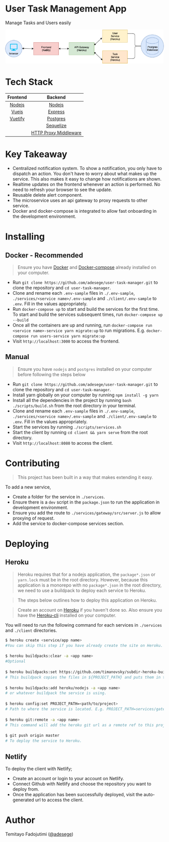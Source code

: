 # User Task Management App

Manage Tasks and Users easily

![](docs/architecture.png)

# Tech Stack

|             Frontend              |                                  Backend                                   |
| :-------------------------------: | :------------------------------------------------------------------------: |
|   [Nodejs](https://nodejs.org/)   |                       [Nodejs](https://nodejs.org/)                        |
|    [Vuejs](https://vuejs.org/)    |                      [Express](http://expressjs.com/)                      |
| [Vuetify](https://vuetifyjs.com/) |                  [Postgres](https://www.postgresql.org/)                   |
|                                   |                    [Sequelize](https://sequelize.org/)                     |
|                                   | [HTTP Proxy Middleware](https://github.com/chimurai/http-proxy-middleware) |

# Key Takeaway

- Centralized notification system. To show a notification, you only have to dispatch an action. You don't have to worry about what makes up the service. This also makes it easy to change how notifications are shown.
- Realtime updates on the frontend whenever an action is performed. No need to refresh your browser to see the update.
- Reusable delete alert component.
- The microservice uses an api gateway to proxy requests to other service.
- Docker and docker-compose is integrated to allow fast onboarding in the development environment.

# Installing 

## Docker - Recommended

> Ensure you have [Docker](https://www.docker.com/products/docker-desktop) and [Docker-compose](https://docs.docker.com/compose/install/) already installed on your computer.

- Run `git clone https://github.com/adesege/user-task-manager.git` to clone the repository and `cd user-task-manager`.
- Clone and rename each `.env-sample` files in `./.env-sample`, `./services/<service name>/.env-sample` and `./client/.env-sample` to `.env`. Fill in the values appropriately.
- Run `docker-compose up` to start and build the services for the first time. To start and build the services subsequent times, run `docker-compose up --build`
- Once all the containers are up and running, run `docker-compose run <service name>-service yarn migrate:up` to run migrations. E.g. `docker-compose run users-service yarn migrate:up`
- Visit `http://localhost:3000` to access the frontend.

## Manual

> Ensure you have `nodejs` and `postgres` installed on your computer before following the steps below

- Run `git clone https://github.com/adesege/user-task-manager.git` to clone the repository and `cd user-task-manager`.
- Install yarn globally on your computer by running `npm install -g yarn`
- Install all the dependencies in the project by running `bash ./scripts/build.sh` from the root directory in your terminal.
- Clone and rename each `.env-sample` files in `./.env-sample`, `./services/<service name>/.env-sample` and `./client/.env-sample` to `.env`. Fill in the values appropriately.
- Start the services by running `./scripts/services.sh`
- Start the client by running `cd client && yarn serve` from the root directory.
- Visit `http://localhost:8080` to access the client.

# Contributing

> This project has been built in a way that makes extending it easy. 

To add a new service, 

- Create a folder for the service in `./services`.
- Ensure there is a `dev` script in the `package.json` to run the application in development environment.
- Ensure you add the route to `./services/gateway/src/server.js` to allow proxying of request.
- Add the service to docker-compose services section.

# Deploying

## Heroku

> Heroku requires that for a nodejs application, the `package*.json` or `yarn.lock` must be in the root directory. However, because this application is a monorepo with no `package*.json` in the root directory, we need to use a buildpack to deploy each service to  Heroku.

> The steps below outlines how to deploy this application on Heroku.

> Create an account on [Heroku](https://heroku.com) if you haven't done so. Also ensure you have the [Heroku-cli](https://devcenter.heroku.com/articles/heroku-cli) installed on your computer.

You will need to run the following command for each services in `./services`  and `./client` directories.

```bash
$ heroku create <service/app name>
#You can skip this step if you have already create the site on Heroku.

$ heroku buildpacks:clear -a <app name>
#Optional

$ heroku buildpacks:set https://github.com/timanovsky/subdir-heroku-buildpack -a <app name>
# This buildpack copies the files in ${PROJECT_PATH} and puts them in the root directory so that Heroku can build the project normally.

$ heroku buildpacks:add heroku/nodejs -a <app name>
# or whatever buildpack the service is using.

$ heroku config:set PROJECT_PATH=<path/to/project>
# Path to where the service is located. E.g. PROJECT_PATH=services/gateway

$ heroku git:remote -a <app name>
# This command will add the heroku git url as a remote ref to this project. You will have to run this command everytime you want to deploy to any of the services.

$ git push origin master
# To deploy the service to Heroku.
```

## Netlify

To deploy the client with Netlify;
- Create an account or login to your account on Netlify.
- Connect Github with Netlify and choose the repository you want to deploy from.
- Once the application has been successfully deployed, visit the auto-generated url to access the client.

# Author

Temitayo Fadojutimi ([@adesege](https://twitter.com/adesege_))
